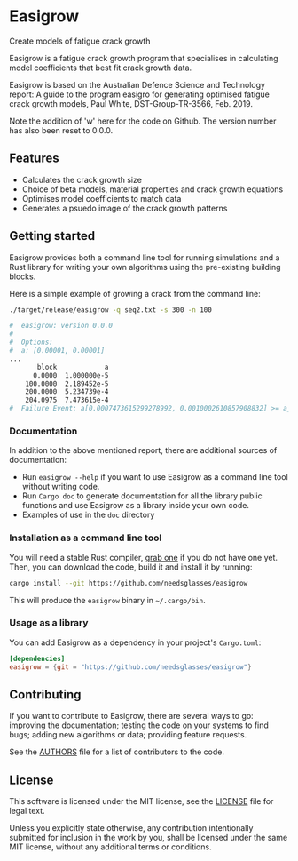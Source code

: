 # Easigrow
Create models of fatigue crack growth

Easigrow is a fatigue crack growth program that specialises in
calculating model coefficients that best fit crack growth data.

Easigrow is based on the Australian Defence Science and Technology report:
A guide to the program easigro for generating optimised fatigue crack
growth models, Paul White, DST-Group-TR-3566, Feb. 2019.

Note the addition of 'w' here for the code on Github.
The version number has also been reset to 0.0.0. 

## Features

- Calculates the crack growth size
- Choice of beta models, material properties and crack growth equations
- Optimises model coefficients to match data
- Generates a psuedo image of the crack growth patterns

## Getting started

Easigrow provides both a command line tool for running simulations
and a Rust library for writing your own algorithms using the
pre-existing building blocks.

Here is a simple example of growing a crack from the command line:

```bash
./target/release/easigrow -q seq2.txt -s 300 -n 100

#  easigrow: version 0.0.0
#  
#  Options: 
#  a: [0.00001, 0.00001]
...
       block            a 
      0.0000  1.000000e-5 
    100.0000  2.189452e-5 
    200.0000  5.234739e-4 
    204.0975  7.473615e-4 
#  Failure Event: a[0.0007473615299278992, 0.0010002610857908832] >= a_limit[0.001, 0.001]
```

### Documentation

In addition to the above mentioned report, there are additional
sources of documentation:

- Run `easigrow --help`
  if you want to use Easigrow as a command line tool
  without writing code.
- Run `Cargo doc` to generate documentation for all the library public functions and use Easigrow as a library inside your own code.
- Examples of use in the `doc` directory

### Installation as a command line tool

You will need a stable Rust compiler, [grab one][Rust] if you do not have one
yet. Then, you can download the code, build it and install it by running:

```bash
cargo install --git https://github.com/needsglasses/easigrow
```

This will produce the `easigrow` binary in `~/.cargo/bin`.

### Usage as a library

You can add Easigrow as a dependency in your project's `Cargo.toml`:

```toml
[dependencies]
easigrow = {git = "https://github.com/needsglasses/easigrow"}
```

## Contributing

If you want to contribute to Easigrow, there are several ways to go:
improving the documentation; testing the code on your systems to find
bugs; adding new algorithms or data; providing feature requests.

See the [AUTHORS](AUTHORS) file for a list of contributors to the code.

## License

This software is licensed under the MIT license, see the
[LICENSE](LICENSE) file for legal text.

Unless you explicitly state otherwise, any contribution intentionally submitted
for inclusion in the work by you, shall be licensed under the same MIT license,
without any additional terms or conditions.

[Rust]: https://www.rust-lang.org/downloads.html
[issues]: https://github.com/needsglasses/easigrow/issues/new
[contributing]: Contributing.md
[user_manual]: http://needsglasses.github.io/easigrow/latest/book/
[devdoc]: http://needsglasses.github.io/easigrow/latest/easigrow/
